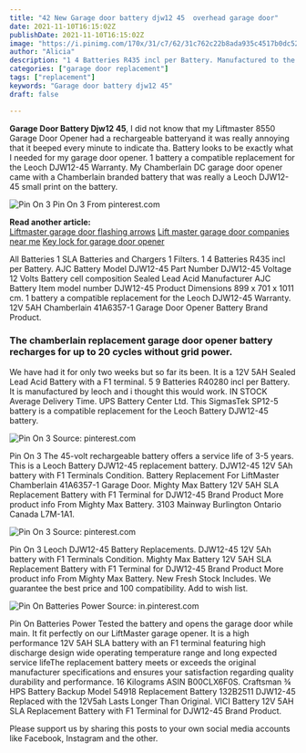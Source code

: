 ```yaml
---
title: "42 New Garage door battery djw12 45  overhead garage door"
date: 2021-11-10T16:15:02Z
publishDate: 2021-11-10T16:15:02Z
image: "https://i.pinimg.com/170x/31/c7/62/31c762c22b8ada935c4517b0dc523ecc.jpg"
author: "Alicia"
description: "1 4 Batteries R435 incl per Battery. Manufactured to the highest standards Leoch Battery DJW12-45 replacement battery by SigmasTek are designed to ensure quality performance of the replacement Leoch Battery battery. Garage door battery djw12 45"
categories: ["garage door replacement"]
tags: ["replacement"]
keywords: "Garage door battery djw12 45"
draft: false

---
```

<!-- Head tag Code -->
**Garage Door Battery Djw12 45**, I did not know that my Liftmaster 8550 Garage Door Opener had a rechargeable batteryand it was really annoying that it beeped every minute to indicate tha. Battery looks to be exactly what I needed for my garage door opener. 1 battery a compatible replacement for the Leoch DJW12-45 Warranty. My Chamberlain DC garage door opener came with a Chamberlain branded battery that was really a Leoch DJW12-45 small print on the battery.

![Pin On 3](https://i.pinimg.com/564x/0b/17/b9/0b17b90a89a916c84abcb8f074b5f12c.jpg "Pin On 3")
Pin On 3 From pinterest.com

**Read another article:**  
[Liftmaster garage door flashing arrows](/liftmaster-garage-door-flashing-arrows/)
[Lift master garage door companies near me](/lift-master-garage-door-companies-near-me/)
[Key lock for garage door opener](/key-lock-for-garage-door-opener/)


All Batteries 1 SLA Batteries and Chargers 1 Filters. 1 4 Batteries R435 incl per Battery. AJC Battery Model DJW12-45 Part Number DJW12-45 Voltage 12 Volts Battery cell composition Sealed Lead Acid Manufacturer AJC Battery Item model number DJW12-45 Product Dimensions 899 x 701 x 1011 cm. 1 battery a compatible replacement for the Leoch DJW12-45 Warranty. 12V 5AH Chamberlain 41A6357-1 Garage Door Opener Battery Brand Product.

### The chamberlain replacement garage door opener battery recharges for up to 20 cycles without grid power.

We have had it for only two weeks but so far its been. It is a 12V 5AH Sealed Lead Acid Battery with a F1 terminal. 5 9 Batteries R40280 incl per Battery. It is manufactured by leoch and i thought this would work. IN STOCK Average Delivery Time. UPS Battery Center Ltd. This SigmasTek SP12-5 battery is a compatible replacement for the Leoch Battery DJW12-45 battery.


![Pin On 3](https://i.pinimg.com/600x315/66/1b/80/661b800e151add86c847a2ebe4c49b86.jpg "Pin On 3")
Source: pinterest.com

Pin On 3 The 45-volt rechargeable battery offers a service life of 3-5 years. This is a Leoch Battery DJW12-45 replacement battery. DJW12-45 12V 5Ah battery with F1 Terminals Condition. Battery Replacement For LiftMaster Chamberlain 41A6357-1 Garage Door. Mighty Max Battery 12V 5AH SLA Replacement Battery with F1 Terminal for DJW12-45 Brand Product More product info From Mighty Max Battery. 3103 Mainway Burlington Ontario Canada L7M-1A1.

![Pin On 3](https://i.pinimg.com/564x/0b/17/b9/0b17b90a89a916c84abcb8f074b5f12c.jpg "Pin On 3")
Source: pinterest.com

Pin On 3 Leoch DJW12-45 Battery Replacements. DJW12-45 12V 5Ah battery with F1 Terminals Condition. Mighty Max Battery 12V 5AH SLA Replacement Battery with F1 Terminal for DJW12-45 Brand Product More product info From Mighty Max Battery. New Fresh Stock Includes. We guarantee the best price and 100 compatibility. Add to wish list.

![Pin On Batteries Power](https://i.pinimg.com/170x/31/c7/62/31c762c22b8ada935c4517b0dc523ecc.jpg "Pin On Batteries Power")
Source: in.pinterest.com

Pin On Batteries Power Tested the battery and opens the garage door while main. It fit perfectly on our LiftMaster garage opener. It is a high performance 12V 5AH SLA battery with an F1 terminal featuring high discharge design wide operating temperature range and long expected service lifeThe replacement battery meets or exceeds the original manufacturer specifications and ensures your satisfaction regarding quality durability and performance. 16 Kilograms ASIN B00CLX6F0S. Craftsman ¾ HPS Battery Backup Model 54918 Replacement Battery 132B2511 DJW12-45 Replaced with the 12V5ah Lasts Longer Than Original. VICI Battery 12V 5AH SLA Replacement Battery with F1 Terminal for DJW12-45 Brand Product.

Please support us by sharing this posts to your own social media accounts like Facebook, Instagram and the other.

